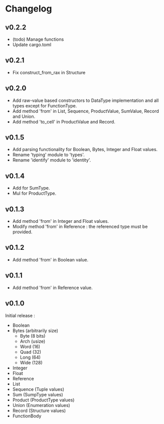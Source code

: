 # Changelog

## v0.2.2

- (todo) Manage functions
- Update cargo.toml

## v0.2.1

- Fix construct_from_rax in Structure

## v0.2.0

- Add raw-value based constructors to DataType implementation and all types except for FunctionType.
- Add method 'from' in List, Sequence, ProductValue, SumValue, Record and Union.
- Add method 'to_cell' in ProductValue and Record.

## v0.1.5

- Add parsing functionality for Boolean, Bytes, Integer and Float values.
- Rename 'typing' module to 'types'.
- Rename 'identify' module to 'identity'.

## v0.1.4

- Add for SumType.
- Mul for ProductType.

## v0.1.3

- Add method 'from' in Integer and Float values.
- Modify method 'from' in Reference : the referenced type must be provided.

## v0.1.2

- Add method 'from' in Boolean value.

## v0.1.1

- Add method 'from' in Reference value.

## v0.1.0

Initial release :
- Boolean
- Bytes (arbitrarily size)
    - Byte (8 bits)
    - Arch (usize)
    - Word (16)
    - Quad (32)
    - Long (64)
    - Wide (128)
- Integer
- Float
- Reference
- List
- Sequence (Tuple values)
- Sum (SumpType values)
- Product (ProductType values)
- Union (Enumeration values)
- Record (Structure values)
- FunctionBody